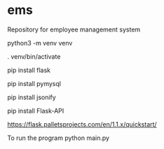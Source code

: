 # ems
Repository for employee management system

python3 -m venv venv

. venv/bin/activate

pip install flask

pip install pymysql

pip install jsonify

pip install Flask-API


https://flask.palletsprojects.com/en/1.1.x/quickstart/


To run the program
python main.py



